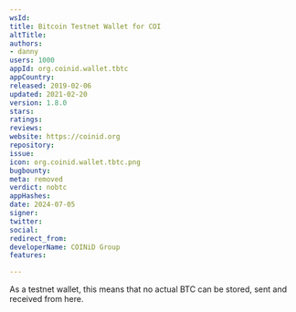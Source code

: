 ```yaml
---
wsId: 
title: Bitcoin Testnet Wallet for COI
altTitle: 
authors:
- danny
users: 1000
appId: org.coinid.wallet.tbtc
appCountry: 
released: 2019-02-06
updated: 2021-02-20
version: 1.8.0
stars: 
ratings: 
reviews: 
website: https://coinid.org
repository: 
issue: 
icon: org.coinid.wallet.tbtc.png
bugbounty: 
meta: removed
verdict: nobtc
appHashes: 
date: 2024-07-05
signer: 
twitter: 
social: 
redirect_from: 
developerName: COINiD Group
features: 

---
```


As a testnet wallet, this means that no actual BTC can be stored, sent and received from here.

